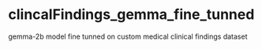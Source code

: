 # clincalFindings_gemma_fine_tunned
gemma-2b model fine tunned on custom medical clinical findings dataset
